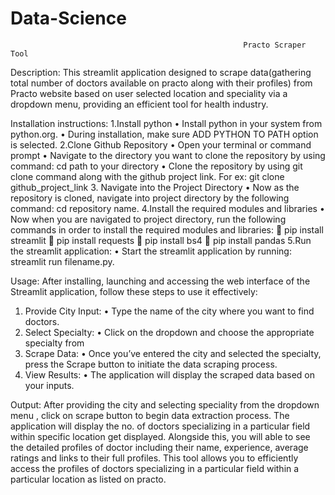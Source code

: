 # Data-Science
                                                        Practo Scraper Tool

Description:
This  streamlit application designed to scrape data(gathering total number of doctors available on practo along with their profiles) from Practo website based on user selected location and  speciality via a dropdown menu, providing an efficient tool for health industry.

Installation instructions:
1.Install python 
 •	Install python in your system from python.org.
 •	During installation, make sure ADD PYTHON TO PATH option is selected.
   2.Clone Github Repository
•	Open your terminal or command prompt
•	Navigate to the directory you want to clone the repository by using command: cd path to your directory
•	Clone the repository by using git clone command along with the github project link. For ex: git clone github_project_link
     3. Navigate into the Project Directory
•	Now as the repository is cloned, navigate into project directory by the following command: cd repository name.
     4.Install the required modules and libraries
•	Now when you are navigated to project directory, run the following commands in order to install the required modules and libraries:
	pip install streamlit
	pip install requests
	pip install bs4
	pip install pandas
   5.Run the streamlit application:
•	Start the streamlit application by running: streamlit run filename.py.
                              
Usage:
After installing, launching and accessing the web interface of the Streamlit application, follow these steps to use it effectively:
1.	Provide City Input:
•	Type the name of the city where you want to find doctors.
2.	Select Specialty:
•	Click on the dropdown and choose the appropriate specialty from 
3.	Scrape Data:
•	Once you’ve entered the city and selected the specialty, press the Scrape button to initiate the data scraping process.
4.	View Results:
•	The application will display the scraped data based on your inputs.

Output:
After providing the city and selecting speciality from the dropdown menu , click on scrape button to begin data extraction process. The application will display the no. of doctors specializing in a particular field within specific location get displayed. Alongside this, you will able to see the detailed profiles of doctor including their name, experience, average ratings and links to their full profiles. This tool allows you to efficiently access the profiles of doctors specializing in a particular field within a particular location as listed on practo.


